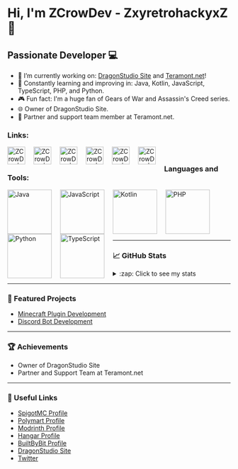# Hi, I'm ZCrowDev - ZxyretrohackyxZ 👋

## Passionate Developer 💻

- 🔭 I’m currently working on: [DragonStudio Site][dragonstudio] and [Teramont.net][teramont]!
- 🌱 Constantly learning and improving in: Java, Kotlin, JavaScript, TypeScript, PHP, and Python.
- 🎮 Fun fact: I'm a huge fan of Gears of War and Assassin's Creed series.
- 🌐 Owner of DragonStudio Site.
- 🤝 Partner and support team member at Teramont.net.

### Links: 

[<img align="left" alt="ZCrowDev | SpigotMC" width="40px" src="https://imgur.com/ju8tS8T.png" style="padding-right:1rem;"/>][spigotmc]
[<img align="left" alt="ZCrowDev | Polymart" width="40px" src="https://imgur.com/Vv9gSVB.png" style="padding-right:1rem;"/>][polymart]
[<img align="left" alt="ZCrowDev | Modrinth" width="40px" src="https://imgur.com/OkINsKx.png" style="padding-right:1rem;"/>][modrinth]
[<img align="left" alt="ZCrowDev | Hangar" width="40px" src="https://imgur.com/GbYEyIU.png" style="padding-right:1rem;"/>][hangar]
[<img align="left" alt="ZCrowDev | BuiltByBit" width="40px" src="https://imgur.com/IJ7iVRD.png" style="padding-right:1rem;"/>][builtbybit]
[<img align="left" alt="ZCrowDev | Twitter / X" width="40px" src="https://imgur.com/mHYJCUK.png" style="padding-right:1rem;"/>][twitter]

<br />

### Languages and Tools:

<img align="left" alt="Java" width="100px" src="https://imgur.com/8kEZ2Vp.png" style="padding-right:1rem;" />
<img align="left" alt="JavaScript" width="100px" src="https://imgur.com/o7yLx6i.png" style="padding-right:1rem;" />
<img align="left" alt="Kotlin" width="100px" src="https://imgur.com/Ul0garr.png" style="padding-right:1rem;" />
<img align="left" alt="PHP" width="100px" src="https://imgur.com/M3LRn7Y.png" style="padding-right:1rem;" />
<img align="left" alt="Python" width="100px" src="https://imgur.com/6rpQB3b.png" style="padding-right:1rem;" />
<img align="left" alt="TypeScript" width="100px" src="https://imgur.com/Okok6OA.png" style="padding-right:1rem;" />

<br />
<br />
<br />

### ㅤ
---

### 📈 GitHub Stats

<details>
  <summary>:zap: Click to see my stats</summary>

  <img align="left" alt="ZCrowDev's GitHub Stats" src="https://github-readme-stats.vercel.app/api?username=ZxyretrohackyxZ&show_icons=true&hide_border=true&theme=cobalt" />

</details>

---

### 🌟 Featured Projects

- [Minecraft Plugin Development](https://www.spigotmc.org/resources/authors/zxyretrohackyxz.1571934/)
- [Discord Bot Development](https://billing.teramont.net/aff.php?aff=24)

---

### 🏆 Achievements

- Owner of DragonStudio Site
- Partner and Support Team at Teramont.net

---

### 🔗 Useful Links

- [SpigotMC Profile][spigotmc]
- [Polymart Profile][polymart]
- [Modrinth Profile][modrinth]
- [Hangar Profile][hangar]
- [BuiltByBit Profile][builtbybit]
- [DragonStudio Site][dragonstudio]
- [Twitter][twitter]

[spigotmc]: https://www.spigotmc.org/resources/authors/zxyretrohackyxz.1571934/
[polymart]: https://polymart.org/user/zcrowdev.12850
[modrinth]: https://modrinth.com/user/ZCrowDev
[hangar]: https://hangar.papermc.io/ZCrowDev
[builtbybit]: https://builtbybit.com/members/zxyretrohackyxz.386014/
[teramont]: https://billing.teramont.net/aff.php?aff=24
[dragonstudio]: https://discord.gg/f5TmSrPExp
[twitter]: https://x.com/ZHackyDev
